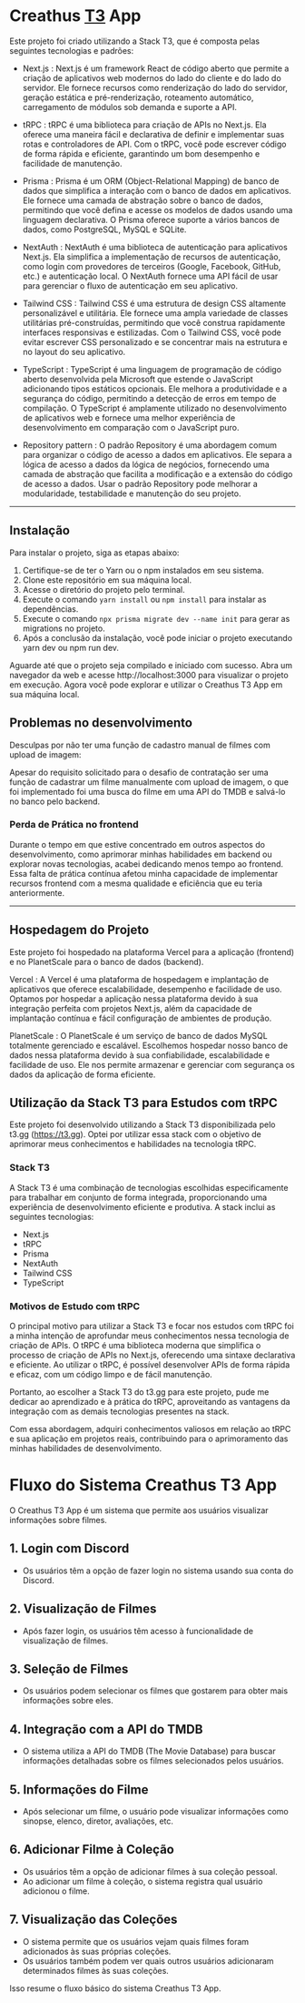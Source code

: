 # Creathus [T3](t3.gg) App

Este projeto foi criado utilizando a Stack T3, que é composta pelas seguintes tecnologias e padrões:

- Next.js : Next.js é um framework React de código aberto que permite a criação de aplicativos web modernos do lado do cliente e do lado do servidor. Ele fornece recursos como renderização do lado do servidor, geração estática e pré-renderização, roteamento automático, carregamento de módulos sob demanda e suporte a API.

- tRPC
  : tRPC é uma biblioteca para criação de APIs no Next.js. Ela oferece uma maneira fácil e declarativa de definir e implementar suas rotas e controladores de API. Com o tRPC, você pode escrever código de forma rápida e eficiente, garantindo um bom desempenho e facilidade de manutenção.

- Prisma
  : Prisma é um ORM (Object-Relational Mapping) de banco de dados que simplifica a interação com o banco de dados em aplicativos. Ele fornece uma camada de abstração sobre o banco de dados, permitindo que você defina e acesse os modelos de dados usando uma linguagem declarativa. O Prisma oferece suporte a vários bancos de dados, como PostgreSQL, MySQL e SQLite.

- NextAuth
  : NextAuth é uma biblioteca de autenticação para aplicativos Next.js. Ela simplifica a implementação de recursos de autenticação, como login com provedores de terceiros (Google, Facebook, GitHub, etc.) e autenticação local. O NextAuth fornece uma API fácil de usar para gerenciar o fluxo de autenticação em seu aplicativo.

- Tailwind CSS
  : Tailwind CSS é uma estrutura de design CSS altamente personalizável e utilitária. Ele fornece uma ampla variedade de classes utilitárias pré-construídas, permitindo que você construa rapidamente interfaces responsivas e estilizadas. Com o Tailwind CSS, você pode evitar escrever CSS personalizado e se concentrar mais na estrutura e no layout do seu aplicativo.

- TypeScript
  : TypeScript é uma linguagem de programação de código aberto desenvolvida pela Microsoft que estende o JavaScript adicionando tipos estáticos opcionais. Ele melhora a produtividade e a segurança do código, permitindo a detecção de erros em tempo de compilação. O TypeScript é amplamente utilizado no desenvolvimento de aplicativos web e fornece uma melhor experiência de desenvolvimento em comparação com o JavaScript puro.

- Repository pattern
  : O padrão Repository é uma abordagem comum para organizar o código de acesso a dados em aplicativos. Ele separa a lógica de acesso a dados da lógica de negócios, fornecendo uma camada de abstração que facilita a modificação e a extensão do código de acesso a dados. Usar o padrão Repository pode melhorar a modularidade, testabilidade e manutenção do seu projeto.

---

## Instalação

Para instalar o projeto, siga as etapas abaixo:

1. Certifique-se de ter o Yarn ou o npm instalados em seu sistema.
2. Clone este repositório em sua máquina local.
3. Acesse o diretório do projeto pelo terminal.
4. Execute o comando `yarn install` ou `npm install` para instalar as dependências.
5. Execute o comando `npx prisma migrate dev --name init` para gerar as migrations no projeto.
6. Após a conclusão da instalação, você pode iniciar o projeto executando yarn dev ou npm run dev.

Aguarde até que o projeto seja compilado e iniciado com sucesso.
Abra um navegador da web e acesse http://localhost:3000 para visualizar o projeto em execução.
Agora você pode explorar e utilizar o Creathus T3 App em sua máquina local.

## Problemas no desenvolvimento

Desculpas por não ter uma função de cadastro manual de filmes com upload de imagem:

Apesar do requisito solicitado para o desafio de contratação ser uma função de cadastrar um filme manualmente com upload de imagem, o que foi implementado foi uma busca do filme em uma API do TMDB e salvá-lo no banco pelo backend.

### Perda de Prática no frontend

Durante o tempo em que estive concentrado em outros aspectos do desenvolvimento, como aprimorar minhas habilidades em backend ou explorar novas tecnologias, acabei dedicando menos tempo ao frontend. Essa falta de prática contínua afetou minha capacidade de implementar recursos frontend com a mesma qualidade e eficiência que eu teria anteriormente.

---

## Hospedagem do Projeto

Este projeto foi hospedado na plataforma Vercel para a aplicação (frontend) e no PlanetScale para o banco de dados (backend).

Vercel
: A Vercel é uma plataforma de hospedagem e implantação de aplicativos que oferece escalabilidade, desempenho e facilidade de uso. Optamos por hospedar a aplicação nessa plataforma devido à sua integração perfeita com projetos Next.js, além da capacidade de implantação contínua e fácil configuração de ambientes de produção.

PlanetScale
: O PlanetScale é um serviço de banco de dados MySQL totalmente gerenciado e escalável. Escolhemos hospedar nosso banco de dados nessa plataforma devido à sua confiabilidade, escalabilidade e facilidade de uso. Ele nos permite armazenar e gerenciar com segurança os dados da aplicação de forma eficiente.

## Utilização da Stack T3 para Estudos com tRPC

Este projeto foi desenvolvido utilizando a Stack T3 disponibilizada pelo t3.gg (https://t3.gg). Optei por utilizar essa stack com o objetivo de aprimorar meus conhecimentos e habilidades na tecnologia tRPC.

### Stack T3

A Stack T3 é uma combinação de tecnologias escolhidas especificamente para trabalhar em conjunto de forma integrada, proporcionando uma experiência de desenvolvimento eficiente e produtiva. A stack inclui as seguintes tecnologias:

- Next.js
- tRPC
- Prisma
- NextAuth
- Tailwind CSS
- TypeScript

### Motivos de Estudo com tRPC

O principal motivo para utilizar a Stack T3 e focar nos estudos com tRPC foi a minha intenção de aprofundar meus conhecimentos nessa tecnologia de criação de APIs. O tRPC é uma biblioteca moderna que simplifica o processo de criação de APIs no Next.js, oferecendo uma sintaxe declarativa e eficiente. Ao utilizar o tRPC, é possível desenvolver APIs de forma rápida e eficaz, com um código limpo e de fácil manutenção.

Portanto, ao escolher a Stack T3 do t3.gg para este projeto, pude me dedicar ao aprendizado e à prática do tRPC, aproveitando as vantagens da integração com as demais tecnologias presentes na stack.

Com essa abordagem, adquiri conhecimentos valiosos em relação ao tRPC e sua aplicação em projetos reais, contribuindo para o aprimoramento das minhas habilidades de desenvolvimento.

# Fluxo do Sistema Creathus T3 App

O Creathus T3 App é um sistema que permite aos usuários visualizar informações sobre filmes.

## 1. Login com Discord

- Os usuários têm a opção de fazer login no sistema usando sua conta do Discord.

## 2. Visualização de Filmes

- Após fazer login, os usuários têm acesso à funcionalidade de visualização de filmes.

## 3. Seleção de Filmes

- Os usuários podem selecionar os filmes que gostarem para obter mais informações sobre eles.

## 4. Integração com a API do TMDB

- O sistema utiliza a API do TMDB (The Movie Database) para buscar informações detalhadas sobre os filmes selecionados pelos usuários.

## 5. Informações do Filme

- Após selecionar um filme, o usuário pode visualizar informações como sinopse, elenco, diretor, avaliações, etc.

## 6. Adicionar Filme à Coleção

- Os usuários têm a opção de adicionar filmes à sua coleção pessoal.
- Ao adicionar um filme à coleção, o sistema registra qual usuário adicionou o filme.

## 7. Visualização das Coleções

- O sistema permite que os usuários vejam quais filmes foram adicionados às suas próprias coleções.
- Os usuários também podem ver quais outros usuários adicionaram determinados filmes às suas coleções.

Isso resume o fluxo básico do sistema Creathus T3 App.
